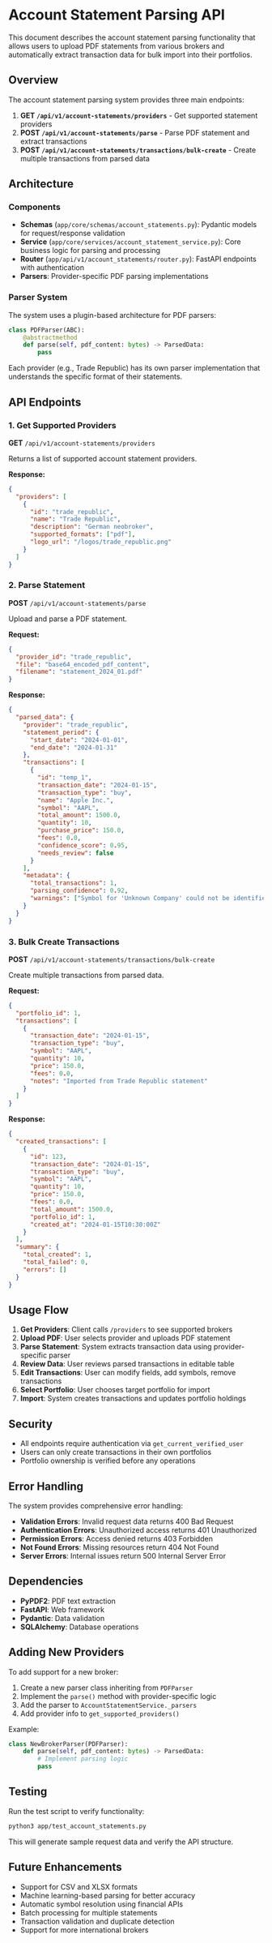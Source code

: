 # Account Statement Parsing API

This document describes the account statement parsing functionality that allows users to upload PDF statements from various brokers and automatically extract transaction data for bulk import into their portfolios.

## Overview

The account statement parsing system provides three main endpoints:

1. **GET `/api/v1/account-statements/providers`** - Get supported statement providers
2. **POST `/api/v1/account-statements/parse`** - Parse PDF statement and extract transactions
3. **POST `/api/v1/account-statements/transactions/bulk-create`** - Create multiple transactions from parsed data

## Architecture

### Components

- **Schemas** (`app/core/schemas/account_statements.py`): Pydantic models for request/response validation
- **Service** (`app/core/services/account_statement_service.py`): Core business logic for parsing and processing
- **Router** (`app/api/v1/account_statements/router.py`): FastAPI endpoints with authentication
- **Parsers**: Provider-specific PDF parsing implementations

### Parser System

The system uses a plugin-based architecture for PDF parsers:

```python
class PDFParser(ABC):
    @abstractmethod
    def parse(self, pdf_content: bytes) -> ParsedData:
        pass
```

Each provider (e.g., Trade Republic) has its own parser implementation that understands the specific format of their statements.

## API Endpoints

### 1. Get Supported Providers

**GET** `/api/v1/account-statements/providers`

Returns a list of supported account statement providers.

**Response:**

```json
{
  "providers": [
    {
      "id": "trade_republic",
      "name": "Trade Republic",
      "description": "German neobroker",
      "supported_formats": ["pdf"],
      "logo_url": "/logos/trade_republic.png"
    }
  ]
}
```

### 2. Parse Statement

**POST** `/api/v1/account-statements/parse`

Upload and parse a PDF statement.

**Request:**

```json
{
  "provider_id": "trade_republic",
  "file": "base64_encoded_pdf_content",
  "filename": "statement_2024_01.pdf"
}
```

**Response:**

```json
{
  "parsed_data": {
    "provider": "trade_republic",
    "statement_period": {
      "start_date": "2024-01-01",
      "end_date": "2024-01-31"
    },
    "transactions": [
      {
        "id": "temp_1",
        "transaction_date": "2024-01-15",
        "transaction_type": "buy",
        "name": "Apple Inc.",
        "symbol": "AAPL",
        "total_amount": 1500.0,
        "quantity": 10,
        "purchase_price": 150.0,
        "fees": 0.0,
        "confidence_score": 0.95,
        "needs_review": false
      }
    ],
    "metadata": {
      "total_transactions": 1,
      "parsing_confidence": 0.92,
      "warnings": ["Symbol for 'Unknown Company' could not be identified"]
    }
  }
}
```

### 3. Bulk Create Transactions

**POST** `/api/v1/account-statements/transactions/bulk-create`

Create multiple transactions from parsed data.

**Request:**

```json
{
  "portfolio_id": 1,
  "transactions": [
    {
      "transaction_date": "2024-01-15",
      "transaction_type": "buy",
      "symbol": "AAPL",
      "quantity": 10,
      "price": 150.0,
      "fees": 0.0,
      "notes": "Imported from Trade Republic statement"
    }
  ]
}
```

**Response:**

```json
{
  "created_transactions": [
    {
      "id": 123,
      "transaction_date": "2024-01-15",
      "transaction_type": "buy",
      "symbol": "AAPL",
      "quantity": 10,
      "price": 150.0,
      "fees": 0.0,
      "total_amount": 1500.0,
      "portfolio_id": 1,
      "created_at": "2024-01-15T10:30:00Z"
    }
  ],
  "summary": {
    "total_created": 1,
    "total_failed": 0,
    "errors": []
  }
}
```

## Usage Flow

1. **Get Providers**: Client calls `/providers` to see supported brokers
2. **Upload PDF**: User selects provider and uploads PDF statement
3. **Parse Statement**: System extracts transaction data using provider-specific parser
4. **Review Data**: User reviews parsed transactions in editable table
5. **Edit Transactions**: User can modify fields, add symbols, remove transactions
6. **Select Portfolio**: User chooses target portfolio for import
7. **Import**: System creates transactions and updates portfolio holdings

## Security

- All endpoints require authentication via `get_current_verified_user`
- Users can only create transactions in their own portfolios
- Portfolio ownership is verified before any operations

## Error Handling

The system provides comprehensive error handling:

- **Validation Errors**: Invalid request data returns 400 Bad Request
- **Authentication Errors**: Unauthorized access returns 401 Unauthorized
- **Permission Errors**: Access denied returns 403 Forbidden
- **Not Found Errors**: Missing resources return 404 Not Found
- **Server Errors**: Internal issues return 500 Internal Server Error

## Dependencies

- **PyPDF2**: PDF text extraction
- **FastAPI**: Web framework
- **Pydantic**: Data validation
- **SQLAlchemy**: Database operations

## Adding New Providers

To add support for a new broker:

1. Create a new parser class inheriting from `PDFParser`
2. Implement the `parse()` method with provider-specific logic
3. Add the parser to `AccountStatementService._parsers`
4. Add provider info to `get_supported_providers()`

Example:

```python
class NewBrokerParser(PDFParser):
    def parse(self, pdf_content: bytes) -> ParsedData:
        # Implement parsing logic
        pass
```

## Testing

Run the test script to verify functionality:

```bash
python3 app/test_account_statements.py
```

This will generate sample request data and verify the API structure.

## Future Enhancements

- Support for CSV and XLSX formats
- Machine learning-based parsing for better accuracy
- Automatic symbol resolution using financial APIs
- Batch processing for multiple statements
- Transaction validation and duplicate detection
- Support for more international brokers
